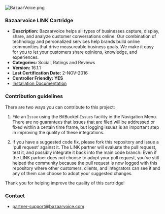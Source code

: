 ![BazaarVoice.png](https://bitbucket.org/repo/kkqEEe/images/407219294-BazaarVoice.png)
### Bazaarvoice LINK Cartridge ###

* **Description:** Bazaarvoice helps all types of businesses capture, display, share, and analyze customer conversations online. Our combination of technology and personalized services help brands build online communities that drive measureable business goals.  We make it easy for you to let your customers share opinions, knowledge, and experiences.
* **Categories:** Social, Ratings and Reviews
* **Version:** 16.1.1
* **Last Certification Date:** 2-NOV-2016
* **Controller Friendly:** **YES**
* [Installation Documentation](https://bitbucket.org/demandware/link_bazaarvoice/src/db0712bd071a956aa837bd0b6a0c65544dfdc5be/documentation/?at=master)

### Contribution guidelines ###
There are two ways you can contribute to this project:

1. File an `Issue` using the BitBucket `Issues` facility in the Navigation Menu.  There are no guarantees that issues that are filed will be addressed or fixed within a certain time frame, but logging issues is an important step in improving the quality of these integrations.

2. If you have a suggested code fix, please fork this repository and issue a 'pull request' against it.  The LINK partner will evaluate the pull request, test it, and possibly integrate it back into the main code branch.  Even if the LINK partner does not choose to adopt your pull request, you've still helped the community because the pull request is now logged with this repository where other customers, clients, and integrators can see it and any of them can choose to adopt your suggested changes.

Thank you for helping improve the quality of this cartridge!

### Contact ###

* <partner-support@bazaarvoice.com>